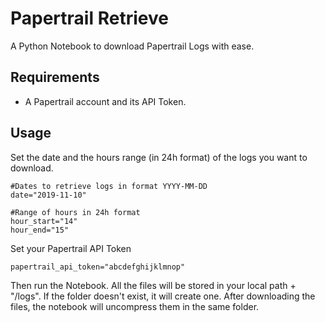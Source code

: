 # Papertrail Retrieve
A Python Notebook to download Papertrail Logs with ease.

## Requirements
- A Papertrail account and its API Token.

## Usage
Set the date and the hours range (in 24h format) of the logs you want to download.

```
#Dates to retrieve logs in format YYYY-MM-DD
date="2019-11-10"

#Range of hours in 24h format
hour_start="14"
hour_end="15"
```

Set your Papertrail API Token

```
papertrail_api_token="abcdefghijklmnop"
```

Then run the Notebook. All the files will be stored in your local path + "/logs". If the folder doesn't exist, it will create one. After downloading the files, the notebook will uncompress them in the same folder. 
